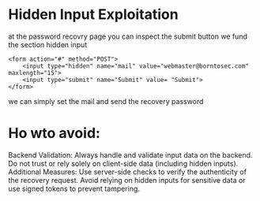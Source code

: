 # Hidden Input Exploitation

at the password recovry page you can inspect the submit button we fund the section hidden input 

```
<form action="#" method="POST">
	<input type="hidden" name="mail" value="webmaster@borntosec.com" maxlength="15">
	<input type="submit" name="Submit" value= "Submit">
</form>

```
we can simply set the mail and send the recovery password

# Ho wto avoid:

Backend Validation: Always handle and validate input data on the backend. Do not trust or rely solely on client-side data (including hidden inputs).
Additional Measures:
Use server-side checks to verify the authenticity of the recovery request.
Avoid relying on hidden inputs for sensitive data or use signed tokens to prevent tampering.
